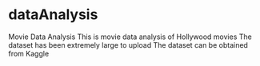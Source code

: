 # dataAnalysis
Movie Data Analysis
This is movie data analysis of Hollywood movies
The dataset has been extremely large to upload
The dataset can be obtained from Kaggle
